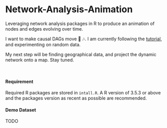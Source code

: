 # Network-Analysis-Animation
Leveraging network analysis packages in R to produce an animation of nodes and edges evolving over time.

I want to make causal DAGs move :dancer: :notes:. I am currently following the [tutorial](https://kateto.net/network-visualization), and experimenting on random data. 

My next step will be finding geographical data, and project the dynamic network onto a map. Stay tuned.

&nbsp;

#### Requirement
Required R packages are stored in `intall.R`.  A R version of 3.5.3 or above and the packages version as recent as possible are recommended. 

#### Demo Dataset
TODO